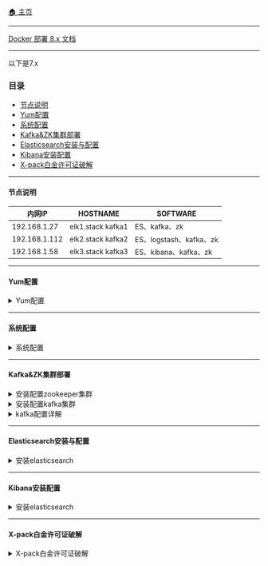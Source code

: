 
[:house: 主页](../README.md) 

----
 [Docker 部署 8.x 文档](./es-8.x-docker.md)

-----
以下是7.x
### 目录 
- [节点说明](#节点说明)
- [Yum配置](#yum配置)
- [系统配置](#系统配置)
- [Kafka&ZK集群部署](#kafkazk集群部署)
- [Elasticsearch安装与配置](#elasticsearch安装与配置)
- [Kibana安装配置](#kibana安装配置)
- [X-pack白金许可证破解](#x-pack白金许可证破解)

----

#### 节点说明

 | 内网IP        | HOSTNAME          | SOFTWARE                |
 | ------------- | ----------------- | ----------------------- |
 | 192.168.1.27  | elk1.stack kafka1 | ES、kafka、zk           |
 | 192.168.1.112 | elk2.stack kafka2 | ES、logstash、kafka、zk |
 | 192.168.1.58  | elk3.stack kafka3 | ES、kibana、kafka、zk   |

----

#### Yum配置

<details>
<summary>Yum配置</summary>
 
**elk-stack** yum文件: **elk.repo**

```ini
[elk-7.x]
name=Elastic repository for 7.x packages
baseurl=https://artifacts.elastic.co/packages/7.x/yum
gpgcheck=1
gpgkey=https://artifacts.elastic.co/GPG-KEY-elasticsearch
enabled=1
autorefresh=1
type=rpm-md
```
**zookeeper** yum文件: **mesosphere.repo**

```ini
[mesosphere]
name=Mesosphere Packages for EL 7 - $basearch
baseurl=http://repos.mesosphere.io/el/7/$basearch/
enabled=1
gpgcheck=0
[mesosphere-noarch]
name=Mesosphere Packages for EL 7 - noarch
baseurl=http://repos.mesosphere.io/el/7/noarch/
enabled=1
gpgcheck=0

[mesosphere-source]
name=Mesosphere Packages for EL 7 - $basearch - Source
baseurl=http://repos.mesosphere.io/el/7/SRPMS/
enabled=0
gpgcheck=0
```
**安装epel yum源，并更新系统**

```shell
yum install epel-release -y
yum clean all
yum makecache
yum update -y
```

**JDK安装**

```shell
yum install java-1.8.0-openjdk -y
```
- [返回目录 :leftwards_arrow_with_hook:](#目录)

</details>



----

#### 系统配置

<details>
<summary>系统配置</summary>
 
```shell
vim /etc/security/limits.conf
* hard nofile 65536
* soft nofile 65536
* soft nproc  65536
* hard nproc  65536

ulimit -n 65535

vim /etc/sysctl.conf
vm.max_map_count = 262144
net.core.somaxconn=65535
net.ipv4.ip_forward = 1

sysctl -p

swapoff -a
```

- [返回目录 :leftwards_arrow_with_hook:](#目录)

</details>
 
----

#### Kafka&ZK集群部署

<details>
<summary>安装配置zookeeper集群</summary>

```shell
# 安装zk
yum install mesosphere-zookeeper -y

# 修改配置
vim /etc/zookeeper/conf/zoo.cfg
maxClientCnxns=50
tickTime=2000
initLimit=10
syncLimit=5
dataDir=/var/lib/zookeeper
clientPort=2181
server.1=kafka1:2888:3888
server.2=kafka2:2888:3888
server.3=kafka3:2888:3888

# 每个节点设置不同的id
kafka1# echo 1 > /var/lib/zookeeper/myid
kafka2# echo 2 > /var/lib/zookeeper/myid
kafka3# echo 3 > /var/lib/zookeeper/myid

# 设置开机启动 启动服务
systemctl enable zookeeper
systemctl start zookeeper

# 查看端口监听
lsof -i:2181
COMMAND  PID USER   FD   TYPE DEVICE SIZE/OFF NODE NAME
java    2017 root   23u  IPv6  22946      0t0  TCP *:eforward (LISTEN)
```
- [返回目录 :leftwards_arrow_with_hook:](#目录)

</details>

<details>
<summary>安装配置kafka集群</summary>
 
```shell
#下载安装
cd /opt
wget http://mirror.rise.ph/apache/kafka/2.4.0/kafka_2.12-2.4.0.tgz && mv 
tar xvf kafka_2.12-2.4.0.tgz && mv kafka_2.12-2.4.0 kafka && cd kafka

# 修改配置
vim config/server.properties
broker.id=1  # 节点间的数字不一样即可
listeners=PLAINTEXT://192.168.1.27:9092 # IP为本机IP
num.network.threads=3
num.io.threads=8
socket.send.buffer.bytes=102400
socket.receive.buffer.bytes=102400
socket.request.max.bytes=104857600
log.dirs=/opt/kafka/logs/kafka-logs
num.partitions=1
num.recovery.threads.per.data.dir=1
offsets.topic.replication.factor=1
transaction.state.log.replication.factor=1
transaction.state.log.min.isr=1
log.retention.hours=168
log.segment.bytes=1073741824
log.retention.check.interval.ms=300000
zookeeper.connect=kafka1:2181,kafka2:2181,kafka3:2181
zookeeper.connection.timeout.ms=6000
group.initial.rebalance.delay.ms=0

# 启动服务
./bin/kafka-server-start.sh -daemon /opt/kafka/config/server.properties

# 查看服务
lsof -i:9092
COMMAND    PID USER   FD   TYPE  DEVICE SIZE/OFF NODE NAME
filebeat 25779 root    6u  IPv4 8517817      0t0  TCP elk1.stack:41220->elk1.stack:XmlIpcRegSvc (ESTABLISHED)
java     31778 root  121u  IPv6 8515337      0t0  TCP elk1.stack:XmlIpcRegSvc (LISTEN)
java     31778 root  137u  IPv6 8518920      0t0  TCP elk1.stack:41214->elk1.stack:XmlIpcRegSvc (ESTABLISHED)
java     31778 root  138u  IPv6 8511083      0t0  TCP elk1.stack:XmlIpcRegSvc->elk1.stack:41214 (ESTABLISHED)
java     31778 root  142u  IPv6 8520966      0t0  TCP elk1.stack:47010->elk3.stack:XmlIpcRegSvc (ESTABLISHED)
java     31778 root  146u  IPv6 8517806      0t0  TCP elk1.stack:57336->elk2.stack:XmlIpcRegSvc (ESTABLISHED)
java     31778 root  202u  IPv6 8511093      0t0  TCP elk1.stack:XmlIpcRegSvc->58.82.247.197:52590 (ESTABLISHED)
java     31778 root  203u  IPv6 8518953      0t0  TCP elk1.stack:XmlIpcRegSvc->elk1.stack:41220 (ESTABLISHED)
```
</details>

<details>
<summary>kafka配置详解</summary>
 
```ini
#当前机器在集群中的唯一标识，和zookeeper的myid性质一样
broker.id=1
#当前kafka对外提供服务的端口默认是9092
port=19092
#这个参数默认是关闭的，在0.8.1有个bug，DNS解析问题，失败率的问题。
host.name=192.168.1.224
#这个是borker进行网络处理的线程数
num.network.threads=3
#这个是borker进行I/O处理的线程数
num.io.threads=8
#消息存放的目录，这个目录可以配置为“，”逗号分割的表达式，上面的num.io.threads要大于这个目录的个数这个目录，如果配置多个目录，新创建的topic他把消息持久化的地方是，当前以逗号分割的目录中，那个分区数最少就放那一个
log.dirs=/usr/local/kafka/kafka_2.11-0.9.0.1/kafka_log
#发送缓冲区buffer大小，数据不是一下子就发送的，先回存储到缓冲区了到达一定的大小后在发送，能提高性能
socket.send.buffer.bytes=102400
#kafka接收缓冲区大小，当数据到达一定大小后在序列化到磁盘
socket.receive.buffer.bytes=102400
#这个参数是向kafka请求消息或者向kafka发送消息的请请求的最大数，这个值不能超过java的堆栈大小
socket.request.max.bytes=104857600
#默认的分区数，一个topic默认1个分区数
num.partitions=1
#默认消息的最大持久化时间，168小时，7天
log.retention.hours=168
#消息保存的最大值5M
message.max.byte=5242880
#kafka保存消息的副本数，如果一个副本失效了，另一个还可以继续提供服务
default.replication.factor=2
#取消息的最大直接数
replica.fetch.max.bytes=5242880
#这个参数是：因为kafka的消息是以追加的形式落地到文件，当超过这个值的时候，kafka会新起一个文件
log.segment.bytes=1073741824
#每隔300000毫秒去检查上面配置的log失效时间（log.retention.hours=168 ），到目录查看是否有过期的消息如果有，删除
log.retention.check.interval.ms=300000
#是否启用log压缩，一般不用启用，启用的话可以提高性能
log.cleaner.enable=false
#设置zookeeper的连接端口
zookeeper.connect=192.168.1.224:2181,192.168.1.225:2181,192.168.1.226:2181
```

- [返回目录 :leftwards_arrow_with_hook:](#目录)

</details>

----

#### Elasticsearch安装与配置

<details>
<summary>安装elasticsearch</summary>

```shell
yum install elasticsearch -y

systemctl enable elasticsearch.service

mkdir /home/elasticsearch

chown elasticsearch:elasticsearch /home/elasticsearch/
```

**修改JVM堆大小为内存的一半**

```she
vim /etc/elasticsearch/jvm.options
-Xms8g
-Xmx8g
```

**增加systemctl配置**

```shell
vim /usr/lib/systemd/system/elasticsearch.service
```
```ini
[Service]
LimitMEMLOCK=infinity
```
```shell
# 重新载入
systemctl daemon-reload
```
**修改Elasticsearch配置**
```yaml
## 节点1 ##
# 集群名称，多集群节点依据相同名称自动加入到集群
cluster.name: elk-stack
# 节点名称，同一个集群中的每个节点名称不能一样
node.name: elk1.stack
# 是否为主节点，选项为true或false，当为true时在集群启动时该节点为主节点，在宕机或任务挂掉之后会选举新的主节点，恢复后该节点依然为主节点
node.master: true
# 是否为数据节点，选项为true或false。负责数据的相关操作
node.data: true
# 数据存储路径
path.data: /home/elasticsearch
# 日志存储路径
path.logs: /var/log/elasticsearch
# 内存锁
bootstrap.memory_lock: true
# 服务暴露的IP
network.host: 192.168.1.27
# 服务监听端口
http.port: 9200
# 发现集群的节点
discovery.seed_hosts: ["192.168.1.27", "192.168.1.112","192.168.1.58"]
# 集群初始化时master节点
cluster.initial_master_nodes: ["elk1.stack"]
gateway.recover_after_nodes: 1
action.destructive_requires_name: true
# 支持跨域访问
http.cors.enabled: true
http.cors.allow-origin: "*"
```

**启动服务，查看集群状态**
```shell
curl 192.168.1.58:9200/_cat/health
1582011786 07:43:06 elk-stack green 3 3 0 0 0 0 0 0 - 100.0%
```
返回```green```表示集群正常

- [返回目录 :leftwards_arrow_with_hook:](#目录)

</details>

----

#### Kibana安装配置

<details>
<summary>安装elasticsearch</summary>
 
```shell
# 安装kibana
yum install kibana -y
systemctl enable kibana

# 修改配置
vim /etc/kibana/kibana.yml
server.port: 5601
server.host: "0.0.0.0"
elasticsearch.hosts:
  - "http://192.168.1.27:9200"
  - "http://192.168.1.112:9200"
  - "http://192.168.1.58:9200"
kibana.index: ".kibana"
i18n.locale: "zh-CN"

# 启动
systemctl start kibana.service
```

- [返回目录 :leftwards_arrow_with_hook:](#目录)

</details>

----

#### X-pack白金许可证破解

<details>
<summary>X-pack白金许可证破解</summary>
 
**ES配置**

```shell
# ES生成证书
/usr/share/elasticsearch/bin/elasticsearch-certutil ca
/usr/share/elasticsearch/bin/elasticsearch-certutil cert --ca elastic-stack-ca.p12

# 设置证书文件的权限
chgrp elasticsearch /usr/share/elasticsearch/elastic-certificates.p12 /usr/share/elasticsearch/elastic-stack-ca.p12

chmod 640 /usr/share/elasticsearch/elastic-certificates.p12 /usr/share/elasticsearch/elastic-stack-ca.p12

# 移动到ES配置目录，把证书文件复制到其他master节点并赋予相关的权限。
mv /usr/share/elasticsearch/elastic-* /etc/elasticsearch/

# 三台服务器都要操作
# ES增加配置
xpack.security.enabled: false
xpack.security.transport.ssl.enabled: true
xpack.security.transport.ssl.verification_mode: certificate
xpack.security.transport.ssl.keystore.path: /etc/elasticsearch/elastic-certificates.p12
xpack.security.transport.ssl.truststore.path: /etc/elasticsearch/elastic-certificates.p12

# 复制破解后的X-pack包到ES模块目录
cp /root/x-pack-core-7.6.0.jar /usr/share/elasticsearch/modules/x-pack-core/

# 重启整个ES集群
systemctl restart elasticsearch.service

# 上传许可证信息到集群
curl -XPUT -u elastic 'http://192.168.1.27:9200/_xpack/license' -H "Content-Type: application/json" -d @license.json

# 修改ES配置然后重启集群
xpack.security.enabled: true

# 生成用户密码
/usr/share/elasticsearch/bin/elasticsearch-setup-passwords auto
PASSWORD apm_system = GP5ab69FQUZXBXXr5gG9
PASSWORD kibana = 1DKGjq2DX5sGlORgEVTQ
PASSWORD logstash_system = aGkcCh2gqNa9MOoeNbTO
PASSWORD beats_system = HxyjDTdvgrgH0iIIbUWH
PASSWORD remote_monitoring_user = VRI4kHYjmlVMI8CWFTDu
# elastic 是整个elk-stack 管理员账号密码
PASSWORD elastic = hD7uPvigYS3y6ceuQiFy 
```
- 下载
  - [:arrow_double_down: x-pack-core-7.6.0.jar](download/x-pack-core-7.6.0.jar)
  - [:arrow_double_down: x-pack-core-7.6.1.jar](download/x-pack-core-7.6.1.jar)
  - [:arrow_double_down: license.json](download/license.json)

```shell
# 验证许可证状态 active 表示激活， 过期时间 "expiry_date" : "2049-12-31T16:00:00.999Z"**
curl -XGET -u elastic:hD7uPvigYS3y6ceuQiFy http://192.168.1.27:9200/_license
```
```json
{
  "license" : {
    "status" : "active",
    "uid" : "537c5c48-c1dd-43ea-ab69-68d209d80c32",
    "type" : "platinum",
    "issue_date" : "2019-05-17T00:00:00.000Z",
    "issue_date_in_millis" : 1558051200000,
    "expiry_date" : "2049-12-31T16:00:00.999Z",
    "expiry_date_in_millis" : 2524579200999,
    "max_nodes" : 1000,
    "issued_to" : "pyker",
    "issuer" : "Web Form",
    "start_date_in_millis" : 1558051200000
  }
```

**Kibana配置**
```shell
# 配置kibana使用账密登录
vim /etc/kibana/kibana.yml
elasticsearch.username: "elastic"
elasticsearch.password: "hD7uPvigYS3y6ceuQiFy"

# 重启kibana 再次登录需要输入账号密码
systemctl restart kibana
```

![image-20200218165654489](./image/image-20200218165654489.png)


**成功登录后，查看证书状态**

![image-20200218165816837](./image/image-20200218165816837.png)

- [返回目录 :leftwards_arrow_with_hook:](#目录)

</details>


